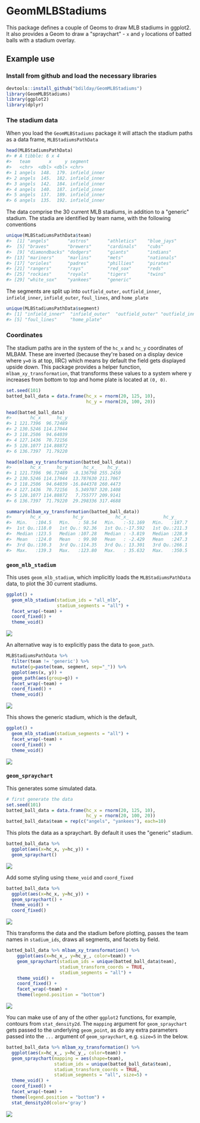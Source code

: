 
<!-- README.md is generated from README.Rmd. Please edit that file -->
GeomMLBStadiums
===============

This package defines a couple of Geoms to draw MLB stadiums in ggplot2. It also provides a Geom to draw a "spraychart" - `x` and `y` locations of batted balls with a stadium overlay.

Example use
-----------

### Install from github and load the necessary libraries

``` r
devtools::install_github("bdilday/GeomMLBStadiums")
library(GeomMLBStadiums)
library(ggplot2)
library(dplyr)
```

### The stadium data

When you load the `GeomMLBStadiums` package it will attach the stadium paths as a data frame, `MLBStadiumsPathData`

``` r
head(MLBStadiumsPathData)
#> # A tibble: 6 x 4
#>   team       x     y segment      
#>   <chr>  <dbl> <dbl> <chr>        
#> 1 angels  148.  179. infield_inner
#> 2 angels  145.  182. infield_inner
#> 3 angels  142.  184. infield_inner
#> 4 angels  140.  187. infield_inner
#> 5 angels  137.  189. infield_inner
#> 6 angels  135.  192. infield_inner
```

The data comprise the 30 current MLB stadiums, in addition to a "generic" stadium. The stadia are identified by team name, with the following conventions

``` r
unique(MLBStadiumsPathData$team)
#>  [1] "angels"       "astros"       "athletics"    "blue_jays"   
#>  [5] "braves"       "brewers"      "cardinals"    "cubs"        
#>  [9] "diamondbacks" "dodgers"      "giants"       "indians"     
#> [13] "mariners"     "marlins"      "mets"         "nationals"   
#> [17] "orioles"      "padres"       "phillies"     "pirates"     
#> [21] "rangers"      "rays"         "red_sox"      "reds"        
#> [25] "rockies"      "royals"       "tigers"       "twins"       
#> [29] "white_sox"    "yankees"      "generic"
```

The segments are split up into `outfield_outer`, `outfield_inner`, `infield_inner`, `infield_outer`, `foul_lines`, and `home_plate`

``` r
unique(MLBStadiumsPathData$segment)
#> [1] "infield_inner"  "infield_outer"  "outfield_outer" "outfield_inner"
#> [5] "foul_lines"     "home_plate"
```

### Coordinates

The stadium paths are in the system of the `hc_x` and `hc_y` coordinates of MLBAM. These are inverted (because they're based on a display device where `y=0` is at top, IIRC) which means by default the field gets displayed upside down. This package provides a helper function, `mlbam_xy_transformation`, that transforms these values to a system where y increases from bottom to top and home plate is located at `(0, 0)`.

``` r
set.seed(101)
batted_ball_data = data.frame(hc_x = rnorm(20, 125, 10), 
                              hc_y = rnorm(20, 100, 20))

head(batted_ball_data)
#>       hc_x      hc_y
#> 1 121.7396  96.72489
#> 2 130.5246 114.17044
#> 3 118.2506  94.64039
#> 4 127.1436  70.72156
#> 5 128.1077 114.88872
#> 6 136.7397  71.79220

head(mlbam_xy_transformation(batted_ball_data))
#>       hc_x      hc_y      hc_x_    hc_y_
#> 1 121.7396  96.72489  -8.136798 255.2450
#> 2 130.5246 114.17044  13.787630 211.7067
#> 3 118.2506  94.64039 -16.844378 260.4473
#> 4 127.1436  70.72156   5.349707 320.1408
#> 5 128.1077 114.88872   7.755777 209.9141
#> 6 136.7397  71.79220  29.298336 317.4688

summary(mlbam_xy_transformation(batted_ball_data))
#>       hc_x            hc_y            hc_x_             hc_y_      
#>  Min.   :104.5   Min.   : 58.54   Min.   :-51.169   Min.   :187.7  
#>  1st Qu.:118.0   1st Qu.: 92.36   1st Qu.:-17.592   1st Qu.:211.3  
#>  Median :123.5   Median :107.28   Median : -3.819   Median :228.9  
#>  Mean   :124.0   Mean   : 99.90   Mean   : -2.429   Mean   :247.3  
#>  3rd Qu.:130.3   3rd Qu.:114.35   3rd Qu.: 13.301   3rd Qu.:266.1  
#>  Max.   :139.3   Max.   :123.80   Max.   : 35.632   Max.   :350.5
```

### `geom_mlb_stadium`

This uses `geom_mlb_stadium`, which implicitly loads the `MLBStadiumsPathData` data, to plot the 30 current stadiums.

``` r
ggplot() + 
  geom_mlb_stadium(stadium_ids = "all_mlb", 
                   stadium_segments = "all") + 
  facet_wrap(~team) + 
  coord_fixed() + 
  theme_void()
```

![](README_files/figure-markdown_github/unnamed-chunk-8-1.png)

An alternative way is to explicitly pass the data to `geom_path`.

``` r
MLBStadiumsPathData %>% 
  filter(team != 'generic') %>% 
  mutate(g=paste(team, segment, sep="_")) %>% 
  ggplot(aes(x, y)) + 
  geom_path(aes(group=g)) + 
  facet_wrap(~team) + 
  coord_fixed() + 
  theme_void()
```

![](README_files/figure-markdown_github/unnamed-chunk-9-1.png)

This shows the generic stadium, which is the default,

``` r
ggplot() + 
  geom_mlb_stadium(stadium_segments = "all") + 
  facet_wrap(~team) + 
  coord_fixed() + 
  theme_void()
```

![](README_files/figure-markdown_github/unnamed-chunk-10-1.png)

### `geom_spraychart`

This generates some simulated data.

``` r
# first generate the data
set.seed(101)
batted_ball_data = data.frame(hc_x = rnorm(20, 125, 10),
                              hc_y = rnorm(20, 100, 20))
batted_ball_data$team = rep(c("angels", "yankees"), each=10)
```

This plots the data as a spraychart. By default it uses the "generic" stadium.

``` r
batted_ball_data %>% 
  ggplot(aes(x=hc_x, y=hc_y)) + 
  geom_spraychart() 
```

![](README_files/figure-markdown_github/unnamed-chunk-12-1.png)

Add some styling using `theme_void` and `coord_fixed`

``` r
batted_ball_data %>% 
  ggplot(aes(x=hc_x, y=hc_y)) + 
  geom_spraychart() + 
  theme_void() + 
  coord_fixed()
```

![](README_files/figure-markdown_github/unnamed-chunk-13-1.png)

This transforms the data and the stadium before plotting, passes the team names in `stadium_ids`, draws all segments, and facets by field.

``` r
batted_ball_data %>% mlbam_xy_transformation() %>%  
    ggplot(aes(x=hc_x_, y=hc_y_, color=team)) + 
    geom_spraychart(stadium_ids = unique(batted_ball_data$team),
                    stadium_transform_coords = TRUE, 
                    stadium_segments = "all") + 
    theme_void() + 
    coord_fixed() + 
    facet_wrap(~team) + 
    theme(legend.position = "bottom")
```

![](README_files/figure-markdown_github/unnamed-chunk-14-1.png)

You can make use of any of the other `ggplot2` functions, for example, contours from `stat_density2d`. The `mapping` argument for `geom_spraychart` gets passed to the underlying `geom_point`, as do any extra parameters passed into the `...` argument of `geom_spraychart`, e.g. `size=5` in the below.

``` r
batted_ball_data %>% mlbam_xy_transformation() %>%  
  ggplot(aes(x=hc_x_, y=hc_y_, color=team)) + 
  geom_spraychart(mapping = aes(shape=team), 
                  stadium_ids = unique(batted_ball_data$team),
                  stadium_transform_coords = TRUE, 
                  stadium_segments = "all", size=5) + 
  theme_void() + 
  coord_fixed() + 
  facet_wrap(~team) + 
  theme(legend.position = "bottom") + 
  stat_density2d(color='gray')
```

![](README_files/figure-markdown_github/unnamed-chunk-15-1.png)
